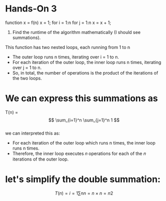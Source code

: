 # Hands-On 3

function x = f(n)
   x = 1;
   for i = 1:n
        for j = 1:n
             x = x + 1;

1) Find the runtime of the algorithm mathematically (I should see summations).

This function has two nested loops, each running from 1 to n

* The outer loop runs n times, iterating over i = 1 to n.
* For each iteration of the outer loop, the inner loop runs n times, iterating over j = 1 to n.
* So, in total, the number of operations is the product of the iterations of the two loops.

 # We can express this summations as
 T(n) =
$$
 \sum_{i=1}^n \sum_{j=1}^n 1
$$   
we can interpreted this as:

* For each iteration of the outer loop which runs n times, the inner loop runs n times.
* Therefore, the inner loop executes 𝑛 operations for each of the 𝑛 iterations of the outer loop.

# let's simplify the double summation:
$$
T(n)= 
i=1
∑
n
 n=n×n=n 
2
$$
